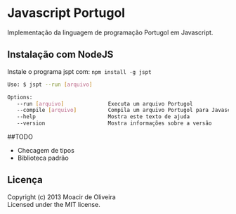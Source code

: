 # Javascript Portugol

Implementação da linguagem de programação Portugol em Javascript.

## Instalação com NodeJS
Instale o programa jspt com: `npm install -g jspt`

```bash
Uso: $ jspt --run [arquivo]

Options:
   --run [arquivo]              Executa um arquivo Portugol
   --compile [arquivo]          Compila um arquivo Portugol para Javascript
   --help                       Mostra este texto de ajuda
   --version                    Mostra informações sobre a versão
```

##TODO
- Checagem de tipos
- Biblioteca padrão

## Licença
Copyright (c) 2013 Moacir de Oliveira  
Licensed under the MIT license.
